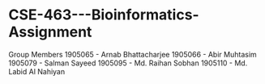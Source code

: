 # CSE-463---Bioinformatics-Assignment

Group Members 
1905065 - Arnab Bhattacharjee
1905066 - Abir Muhtasim
1905079 - Salman Sayeed
1905095 - Md. Raihan Sobhan
1905110 - Md. Labid Al Nahiyan

